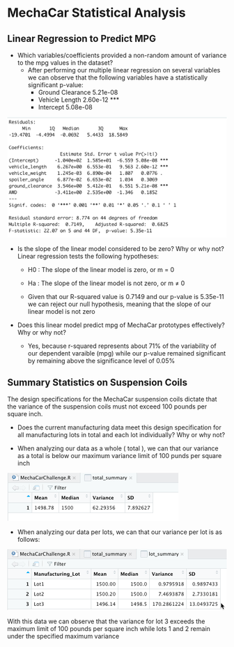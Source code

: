 # MechaCar Statistical Analysis

## Linear Regression to Predict MPG
- Which variables/coefficients provided a non-random amount of variance to the mpg values in the dataset?
  - After performing our multiple linear regression on several variables we can observe that the following variables have a statistically significant p-value: 
    - Ground Clearance 5.21e-08
    - Vehicle Length 2.60e-12 ***
    - Intercept 5.08e-08
    
 ![Multiple Linear Regression](/Resources/Deliverable1.png)

- Is the slope of the linear model considered to be zero? Why or why not?
  Linear regression tests the following hypotheses:
    - H0 : The slope of the linear model is zero, or m = 0
    - Ha : The slope of the linear model is not zero, or m ≠ 0

    - Given that our R-squared value is 0.7149 and our p-value is 5.35e-11 we can reject our null hypothesis, meaning that the slope of our linear model is not zero

- Does this linear model predict mpg of MechaCar prototypes effectively? Why or why not?
  - Yes, because r-squared represents about 71% of the variability of our dependent varaible (mpg) while our p-value remained significant by remaining above the significance level of 0.05%

## Summary Statistics on Suspension Coils
The design specifications for the MechaCar suspension coils dictate that the variance of the suspension coils must not exceed 100 pounds per square inch. 
- Does the current manufacturing data meet this design specification for all manufacturing lots in total and each lot individually? Why or why not?

 - When analyzing our data as a whole ( total ), we can that our variance as a total is below our maximum variance limit of 100 punds per square inch
 
 ![Total Summary ](/Resources/Deliverable2_TotalSummary.png)
 
 
  - When analyzing our data per lots,  we can that our variance per lot is as follows: 
 
 ![Lot Summary](/Resources/Deliverable2_LotSummary.png)
 
 With this data we can observe that the variance for lot 3 exceeds the maximum limit of 100 pounds per square inch while lots 1 and 2 remain under the specified maximum variance
